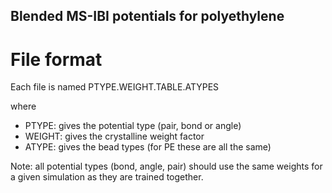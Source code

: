 ##  Blended MS-IBI potentials for polyethylene

# File format
Each file is named PTYPE.WEIGHT.TABLE.ATYPES

where 
- PTYPE: gives the potential type (pair, bond or angle)
- WEIGHT: gives the crystalline weight factor
- ATYPE: gives the bead types (for PE these are all the same)

Note: all potential types (bond, angle, pair) should use the same
weights for a given simulation as they are trained together.
